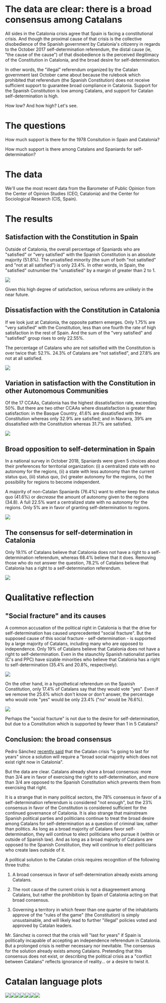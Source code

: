 The data are clear: there is a broad consensus among Catalans
================

All sides in the Catalonia crisis agree that Spain is facing a constitutional crisis. And though the proximal cause of that crisis is the collective disobedience of the Spanish government by Catalonia's citizenry in regards to the October 2017 self-determination referendum, the distal cause (ie, "the cause of the cause") of that disobedience is the perceived illegitimacy of the Constitution in Catalonia, and the broad desire for self-determination.

In other words, the "illegal" referendum organized by the Catalan government last October came about because the rulebook which prohibited that referendum (the Spanish Constitution) does not receive sufficient support to guarantee broad compliance in Catalonia. Support for the Spanish Constitution is low among Catalans, and support for Catalan self-determination is high.

How low? And how high? Let's see.

The questions
=============

How much support is there for the 1978 Consitution in Spain and Catalonia?

How much support is there among Catalans and Spaniards for self-determination?

The data
========

We'll use the most recent data from the Barometer of Public Opinion from the Center of Opinion Studies (CEO, Catalonia) and the Center for Sociological Research (CIS, Spain).

The results
===========

Satisfaction with the Constitution in Spain
-------------------------------------------

Outside of Catalonia, the overall percentage of Spaniards who are "satisfied" or "very satisfied" with the Spanish Constitution is an absolute majority (51.8%). The unsatisfied minority (the sum of both "not satisfied" and "not at all satisfied") is only 23.4%. In other words, in Spain, the "satisfied" outnumber the "unsatisfied" by a margin of greater than 2 to 1.

![](figures/unnamed-chunk-2-1.png)

Given this high degree of satisfaction, serious reforms are unlikely in the near future.

Dissatisfaction with the Constitution in Catalonia
--------------------------------------------------

If we look just at Catalonia, the opposite pattern emerges. Only 1.75% are "very satisfied" with the Constitution, less than one fourth the rate of high satisfaction in the rest of Spain. And the sum of the "very satisfied" and "satisfied" group rises to only 22.55%.

The percentage of Catalans who are not satisified with the Constitution is over twice that: 52.1%. 24.3% of Catalans are "not satisfied", and 27.8% are not at all satisfied.

![](figures/unnamed-chunk-3-1.png)

Variation in satisfaction with the Constitution in other Autonomous Communities
-------------------------------------------------------------------------------

Of the 17 CCAAs, Catalonia has the highest dissatisfaction rate, exceeding 50%. But there are two other CCAAs where dissatisfaction is greater than satisfaction: in the Basque Country, 41.6% are dissatisfied with the Constitution whereas only 32.9% are satisfied; and in Navarra, 39% are dissatisfied with the Constitution whereas 31.7% are satisfied.

![](figures/unnamed-chunk-4-1.png)

Broad opposition to self-determination in Spain
-----------------------------------------------

In a national survey in October 2018, Spaniards were given 5 choices about their preferences for territorial organization: (i) a centralized state with no autonomy for the regions, (ii) a state with less autonomy than the current status quo, (iii) status quo, (iv) greater autonomy for the regions, (v) the possibility for regions to become independent.

A majority of non-Catalan Spaniards (76.4%) want to either keep the status quo (41.6%) or *decrease* the amount of autonomy given to the regions (34.8). A full 22.5% want a centralized state with no autonomy for the regions. Only 5% are in favor of granting self-determination to regions.

![](figures/unnamed-chunk-5-1.png)

The consensus for self-determination in Catalonia
-------------------------------------------------

Only 19.1% of Catalans believe that Catalonia does not have a right to a self-determination referendum, whereas 68.4% believe that it does. Removing those who do not answer the question, 78.2% of Catalans believe that Catalonia has a right to a self-determination referendum.

![](figures/unnamed-chunk-6-1.png)

Qualitative reflection
======================

"Social fracture" and its causes
--------------------------------

A common accusation of the political right in Catalonia is that the drive for self-determination has caused unprecedented "social fracture". But the supposed cause of this social fracture - self-determination - is supported by a large majority of Catalans, including many who are opposed to independence. Only 19% of Catalans believe that Catalonia does not have a right to self-determination. Even in the staunchly Spanish nationalist parties (C's and PPC) have sizable minorities who believe that Catalonia has a right to self-determination (35.4% and 20.8%, respectively).

![](figures/unnamed-chunk-7-1.png)

On the other hand, in a hypothetical referendum on the Spanish Constitution, only 17.4% of Catalans say that they would vote "yes". Even if we remove the 25.6% which don't know or don't answer, the percentage who would vote "yes" would be only 23.4% ("no" would be 76.6%).

![](figures/unnamed-chunk-8-1.png)

Perhaps the "social fracture" is not due to the desire for self-determination, but due to a Constitution which is supported by fewer than 1 in 5 Catalans?

Conclusion: the broad consensus
-------------------------------

Pedro Sánchez [recently said](http://www.lamoncloa.gob.es/serviciosdeprensa/boln/Paginas/2018/boln20181223.aspx) that the Catalan crisis "is going to last for years" since a solution will require a "broad social majority which does not exist right now in Catalonia".

But the data are clear. Catalans already share a broad consensus: more than 3/4 are in favor of exercising the right to self-determination, and more than 3/4 are opposed to the Spanish Constitution which prevents them from exercising that right.

It is a strange that in many political sectors, the 78% consensus in favor of a self-determination referendum is considered "not enough", but the 23% consensus in favor of the Constitution is considered sufficient for the continued governance of Catalonia. It is also strange that mainstream Spanish political parties and politicians continue to treat the broad desire among Catalans for self-determination as a question of criminal law, rather than politics. As long as a broad majority of Catalans favor self-determination, they will continue to elect politicians who pursue it (within or outside of Spanish law). And as long as a broad majority of Catalans are opposed to the Spanish Constitution, they will continue to elect politicians who create laws outside of it.

A political solution to the Catalan crisis requires recognition of the following three truths:

1.  A broad consensus in favor of self-determination already exists among Catalans.

2.  The root cause of the current crisis is not a disagreement among Catalans, but rather the prohibition by Spain of Catalonia acting on that broad consensus.

3.  Governing a territory in which fewer than one quarter of the inhabitants approve of the "rules of the game" (the Constitution) is simply unsustainable, and will likely lead to further "illegal" policies voted and approved by Catalan leaders.

Mr. Sánchez is correct that the crisis will "last for years" if Spain is politically incapable of accepting an independence referendum in Catalonia. But a prolonged crisis is neither necessary nor inevitable. The consensus for the solution already exists among Catalans. Pretending that this consensus does not exist, or describing the political crisis as a "conflict between Catalans" reflects ignorance of reality... or a desire to twist it.

Catalan language plots
======================

![](figures/unnamed-chunk-9-1.png)![](figures/unnamed-chunk-9-2.png)![](figures/unnamed-chunk-9-3.png)![](figures/unnamed-chunk-9-4.png)![](figures/unnamed-chunk-9-5.png)![](figures/unnamed-chunk-9-6.png)![](figures/unnamed-chunk-9-7.png)
